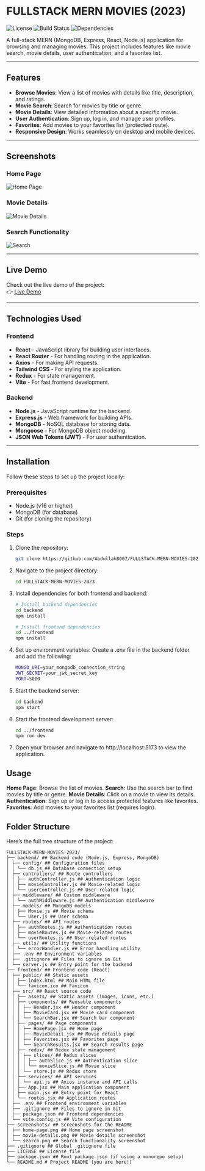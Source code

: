 # FULLSTACK MERN MOVIES (2023)

![License](https://img.shields.io/badge/License-MIT-blue.svg)
![Build Status](https://img.shields.io/badge/Build-Passing-brightgreen.svg)
![Dependencies](https://img.shields.io/badge/Dependencies-Up%20to%20Date-brightgreen.svg)

A full-stack MERN (MongoDB, Express, React, Node.js) application for browsing and managing movies. This project includes features like movie search, movie details, user authentication, and a favorites list.

---

## Features

- **Browse Movies**: View a list of movies with details like title, description, and ratings.
- **Movie Search**: Search for movies by title or genre.
- **Movie Details**: View detailed information about a specific movie.
- **User Authentication**: Sign up, log in, and manage user profiles.
- **Favorites**: Add movies to your favorites list (protected route).
- **Responsive Design**: Works seamlessly on desktop and mobile devices.

---

## Screenshots

### Home Page
![Home Page](./screenshots/home-page.png)

### Movie Details
![Movie Details](./screenshots/movie-details.png)

### Search Functionality
![Search](./screenshots/search.png)

---

## Live Demo

Check out the live demo of the project:  
👉 [Live Demo](https://your-project-url.vercel.app)

---

## Technologies Used

### Frontend
- **React** - JavaScript library for building user interfaces.
- **React Router** - For handling routing in the application.
- **Axios** - For making API requests.
- **Tailwind CSS** - For styling the application.
- **Redux** - For state management.
- **Vite** - For fast frontend development.

### Backend
- **Node.js** - JavaScript runtime for the backend.
- **Express.js** - Web framework for building APIs.
- **MongoDB** - NoSQL database for storing data.
- **Mongoose** - For MongoDB object modeling.
- **JSON Web Tokens (JWT)** - For user authentication.

---

## Installation

Follow these steps to set up the project locally:

### Prerequisites

- Node.js (v16 or higher)
- MongoDB (for database)
- Git (for cloning the repository)

### Steps

1. Clone the repository:
   ```bash
   git clone https://github.com/Abdullah8007/FULLSTACK-MERN-MOVIES-2023.git

2. Navigate to the project directory:
   ```bash
   cd FULLSTACK-MERN-MOVIES-2023

3. Install dependencies for both frontend and backend:
   ```bash
   # Install backend dependencies
   cd backend
   npm install

   # Install frontend dependencies
   cd ../frontend
   npm install

4. Set up environment variables:
   Create a .env file in the backend folder and add the following:
   ```bash
   MONGO_URI=your_mongodb_connection_string
   JWT_SECRET=your_jwt_secret_key
   PORT=5000
   
5. Start the backend server:
   ```bash
   cd backend
   npm start

6. Start the frontend development server:
   ```bash
   cd ../frontend
   npm run dev

7. Open your browser and navigate to http://localhost:5173 to view the application.

## Usage

**Home Page**: Browse the list of movies.
**Search**: Use the search bar to find movies by title or genre.
**Movie Details**: Click on a movie to view its details.
**Authentication**: Sign up or log in to access protected features like favorites.
**Favorites**: Add movies to your favorites list (requires login).

## Folder Structure
Here’s the full tree structure of the project:
```shell
FULLSTACK-MERN-MOVIES-2023/
├── backend/ ## Backend code (Node.js, Express, MongoDB)
│ ├── config/ ## Configuration files
│ │ └── db.js ## Database connection setup
│ ├── controllers/ ## Route controllers
│ │ ├── authController.js ## Authentication logic
│ │ ├── movieController.js ## Movie-related logic
│ │ └── userController.js ## User-related logic
│ ├── middleware/ ## Custom middleware
│ │ └── authMiddleware.js ## Authentication middleware
│ ├── models/ ## MongoDB models
│ │ ├── Movie.js ## Movie schema
│ │ └── User.js ## User schema
│ ├── routes/ ## API routes
│ │ ├── authRoutes.js ## Authentication routes
│ │ ├── movieRoutes.js ## Movie-related routes
│ │ └── userRoutes.js ## User-related routes
│ ├── utils/ ## Utility functions
│ │ └── errorHandler.js ## Error handling utility
│ ├── .env ## Environment variables
│ ├── .gitignore ## Files to ignore in Git
│ └── server.js ## Entry point for the backend
├── frontend/ ## Frontend code (React)
│ ├── public/ ## Static assets
│ │ ├── index.html ## Main HTML file
│ │ └── favicon.ico ## Favicon
│ ├── src/ ## React source code
│ │ ├── assets/ ## Static assets (images, icons, etc.)
│ │ ├── components/ ## Reusable components
│ │ │ ├── Header.jsx ## Header component
│ │ │ ├── MovieCard.jsx ## Movie card component
│ │ │ └── SearchBar.jsx ## Search bar component
│ │ ├── pages/ ## Page components
│ │ │ ├── HomePage.jsx ## Home page
│ │ │ ├── MovieDetail.jsx ## Movie details page
│ │ │ ├── Favorites.jsx ## Favorites page
│ │ │ └── SearchResults.jsx ## Search results page
│ │ ├── redux/ ## Redux state management
│ │ │ ├── slices/ ## Redux slices
│ │ │ │ ├── authSlice.js ## Authentication slice
│ │ │ │ └── movieSlice.js ## Movie slice
│ │ │ └── store.js ## Redux store
│ │ ├── services/ ## API services
│ │ │ └── api.js ## Axios instance and API calls
│ │ ├── App.jsx ## Main application component
│ │ ├── main.jsx ## Entry point for React
│ │ └── routes.jsx ## Application routes
│ ├── .env ## Frontend environment variables
│ ├── .gitignore ## Files to ignore in Git
│ ├── package.json ## Frontend dependencies
│ └── vite.config.js ## Vite configuration
├── screenshots/ ## Screenshots for the README
│ ├── home-page.png ## Home page screenshot
│ ├── movie-details.png ## Movie details screenshot
│ └── search.png ## Search functionality screenshot
├── .gitignore ## Global .gitignore file
├── LICENSE ## License file
├── package.json ## Root package.json (if using a monorepo setup)
└── README.md # Project README (you are here!)
